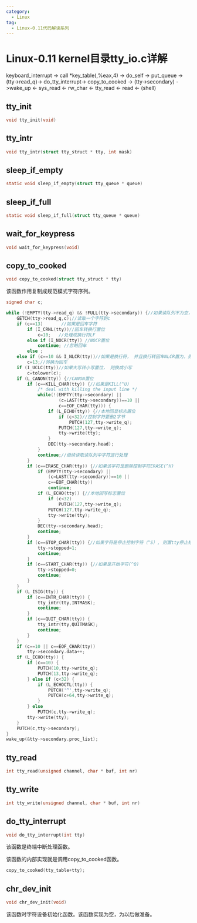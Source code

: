 ```yaml
---
category:
  - Linux
tag:
  - Linux-0.11代码解读系列
---
```


# Linux-0.11 kernel目录tty_io.c详解


keyboard_interrupt -> call *key_table(,%eax,4) -> do_self -> put_queue -> (tty->read_q)-> do_tty_interrupt-> copy_to_cooked -> (tty->secondary) ->wake_up <- sys_read <- rw_char <- tty_read <- read <- (shell)


## tty_init
```c
void tty_init(void)
```

## tty_intr
```c
void tty_intr(struct tty_struct * tty, int mask)
```

## sleep_if_empty
```c
static void sleep_if_empty(struct tty_queue * queue)
```

## sleep_if_full
```c
static void sleep_if_full(struct tty_queue * queue)
```


## wait_for_keypress
```c
void wait_for_keypress(void)
```


## copy_to_cooked
```c
void copy_to_cooked(struct tty_struct * tty)
```

该函数作用复制成规范模式字符序列。

```c
signed char c;

while (!EMPTY(tty->read_q) && !FULL(tty->secondary)) {//如果读队列不为空， 且辅助队列不满，就循环读取一个字节
    GETCH(tty->read_q,c);//读取一个字符到c
    if (c==13)       //如果是回车字符
        if (I_CRNL(tty))//回车转换行置位
            c=10;   //处理成换行符LF
        else if (I_NOCR(tty)) //NOCR置位
            continue; //忽略回车
        else ;
    else if (c==10 && I_NLCR(tty))//如果是换行符， 并且换行转回车NLCR置为，则将其转换为回车符CR。
        c=13;//转换为回车
    if (I_UCLC(tty))//如果大写转小写置位， 则换成小写
        c=tolower(c);
    if (L_CANON(tty)) {//CANON置位
        if (c==KILL_CHAR(tty)) {//如果是KILL(^U)
            /* deal with killing the input line */
            while(!(EMPTY(tty->secondary) ||
                    (c=LAST(tty->secondary))==10 ||
                    c==EOF_CHAR(tty))) {
                if (L_ECHO(tty)) {//本地回显标志置位
                    if (c<32)//控制字符要删2字节
                        PUTCH(127,tty->write_q);
                    PUTCH(127,tty->write_q);
                    tty->write(tty);
                }
                DEC(tty->secondary.head);
            }
            continue;//继续读取读队列中字符进行处理
        }
        if (c==ERASE_CHAR(tty)) {//如果该字符是删除控制字符ERASE(^H)
            if (EMPTY(tty->secondary) ||
                (c=LAST(tty->secondary))==10 ||
                c==EOF_CHAR(tty))
                continue;
            if (L_ECHO(tty)) {//本地回写标志置位
                if (c<32)
                    PUTCH(127,tty->write_q);
                PUTCH(127,tty->write_q);
                tty->write(tty);
            }
            DEC(tty->secondary.head);
            continue;
        }
        if (c==STOP_CHAR(tty)) {//如果字符是停止控制字符（^S）, 则置tty停止标志，停止tty输出
            tty->stopped=1;
            continue;
        }
        if (c==START_CHAR(tty)) {//如果是开始字符(^Q)
            tty->stopped=0;
            continue;
        }
    }
    if (L_ISIG(tty)) {
        if (c==INTR_CHAR(tty)) {
            tty_intr(tty,INTMASK);
            continue;
        }
        if (c==QUIT_CHAR(tty)) {
            tty_intr(tty,QUITMASK);
            continue;
        }
    }
    if (c==10 || c==EOF_CHAR(tty))
        tty->secondary.data++;
    if (L_ECHO(tty)) {
        if (c==10) {
            PUTCH(10,tty->write_q);
            PUTCH(13,tty->write_q);
        } else if (c<32) {
            if (L_ECHOCTL(tty)) {
                PUTCH('^',tty->write_q);
                PUTCH(c+64,tty->write_q);
            }
        } else
            PUTCH(c,tty->write_q);
        tty->write(tty);
    }
    PUTCH(c,tty->secondary);
}
wake_up(&tty->secondary.proc_list);
```

## tty_read
```c
int tty_read(unsigned channel, char * buf, int nr)
```

## tty_write
```c
int tty_write(unsigned channel, char * buf, int nr)
```

## do_tty_interrupt
```c
void do_tty_interrupt(int tty)
```
该函数是终端中断处理函数。

该函数的内部实现就是调用copy_to_cooked函数。

```c
copy_to_cooked(tty_table+tty);
```

## chr_dev_init
```c
void chr_dev_init(void)
```
该函数时字符设备初始化函数。该函数实现为空，为以后做准备。